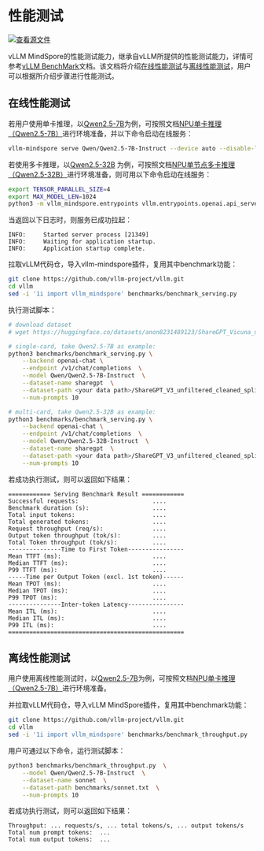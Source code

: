 # 性能测试

[![查看源文件](https://mindspore-website.obs.cn-north-4.myhuaweicloud.com/website-images/master/resource/_static/logo_source.svg)](https://gitee.com/mindspore/docs/blob/master/docs/vllm_mindspore/docs/source_zh_cn/user_guide/supported_features/benchmark/benchmark.md)

vLLM MindSpore的性能测试能力，继承自vLLM所提供的性能测试能力，详情可参考[vLLM BenchMark](https://github.com/vllm-project/vllm/blob/main/benchmarks/README.md)文档。该文档将介绍[在线性能测试](#在线性能测试)与[离线性能测试](#离线性能测试)，用户可以根据所介绍步骤进行性能测试。

## 在线性能测试

若用户使用单卡推理，以[Qwen2.5-7B](https://huggingface.co/Qwen/Qwen2.5-7B-Instruct)为例，可按照文档[NPU单卡推理（Qwen2.5-7B）](../../../getting_started/tutorials/qwen2.5_7b_singleNPU/qwen2.5_7b_singleNPU.md#在线推理)进行环境准备，并以下命令启动在线服务：

```bash
vllm-mindspore serve Qwen/Qwen2.5-7B-Instruct --device auto --disable-log-requests
```

若使用多卡推理，以[Qwen2.5-32B](https://huggingface.co/Qwen/Qwen2.5-32B-Instruct) 为例，可按照文档[NPU单节点多卡推理（Qwen2.5-32B）](../../../getting_started/tutorials/qwen2.5_32b_multiNPU/qwen2.5_32b_multiNPU.md#在线推理)进行环境准备，则可用以下命令启动在线服务：

```bash
export TENSOR_PARALLEL_SIZE=4
export MAX_MODEL_LEN=1024
python3 -m vllm_mindspore.entrypoints vllm.entrypoints.openai.api_server --model "Qwen/Qwen2.5-32B-Instruct" --trust_remote_code --tensor-parallel-size $TENSOR_PARALLEL_SIZE --max-model-len $MAX_MODEL_LEN
```

当返回以下日志时，则服务已成功拉起：

```text
INFO:     Started server process [21349]
INFO:     Waiting for application startup.
INFO:     Application startup complete.
```

拉取vLLM代码仓，导入vllm-mindspore插件，复用其中benchmark功能：

```bash
git clone https://github.com/vllm-project/vllm.git
cd vllm
sed -i '1i import vllm_mindspore' benchmarks/benchmark_serving.py
```

执行测试脚本：

```bash
# download dataset
# wget https://huggingface.co/datasets/anon8231489123/ShareGPT_Vicuna_unfiltered/resolve/main/ShareGPT_V3_unfiltered_cleaned_split.json

# single-card, take Qwen2.5-7B as example:
python3 benchmarks/benchmark_serving.py \
    --backend openai-chat \
    --endpoint /v1/chat/completions  \
    --model Qwen/Qwen2.5-7B-Instruct  \
    --dataset-name sharegpt  \
    --dataset-path <your data path>/ShareGPT_V3_unfiltered_cleaned_split.json  \
    --num-prompts 10

# multi-card, take Qwen2.5-32B as example:
python3 benchmarks/benchmark_serving.py \
    --backend openai-chat \
    --endpoint /v1/chat/completions  \
    --model Qwen/Qwen2.5-32B-Instruct  \
    --dataset-name sharegpt  \
    --dataset-path <your data path>/ShareGPT_V3_unfiltered_cleaned_split.json  \
    --num-prompts 10
```

若成功执行测试，则可以返回如下结果：

```text
============ Serving Benchmark Result ============
Successful requests:                     ....
Benchmark duration (s):                  ....
Total input tokens:                      ....
Total generated tokens:                  ....
Request throughput (req/s):              ....
Output token throughput (tok/s):         ....
Total Token throughput (tok/s):          ....
---------------Time to First Token----------------
Mean TTFT (ms):                          ....
Median TTFT (ms):                        ....
P99 TTFT (ms):                           ....
-----Time per Output Token (excl. 1st token)------
Mean TPOT (ms):                          ....
Median TPOT (ms):                        ....
P99 TPOT (ms):                           ....
---------------Inter-token Latency----------------
Mean ITL (ms):                           ....
Median ITL (ms):                         ....
P99 ITL (ms):                            ....
==================================================
```

## 离线性能测试

用户使用离线性能测试时，以[Qwen2.5-7B](https://huggingface.co/Qwen/Qwen2.5-7B-Instruct)为例，可按照文档[NPU单卡推理（Qwen2.5-7B）](../../../getting_started/tutorials/qwen2.5_7b_singleNPU/qwen2.5_7b_singleNPU.md#离线推理)进行环境准备。

并拉取vLLM代码仓，导入vLLM MindSpore插件，复用其中benchmark功能：

```bash
git clone https://github.com/vllm-project/vllm.git
cd vllm
sed -i '1i import vllm_mindspore' benchmarks/benchmark_throughput.py
```

用户可通过以下命令，运行测试脚本：

```bash
python3 benchmarks/benchmark_throughput.py  \
    --model Qwen/Qwen2.5-7B-Instruct  \
    --dataset-name sonnet  \
    --dataset-path benchmarks/sonnet.txt  \
    --num-prompts 10
```

若成功执行测试，则可以返回如下结果：

```text
Throughput: ... requests/s, ... total tokens/s, ... output tokens/s
Total num prompt tokens:  ...
Total num output tokens:  ...
```
